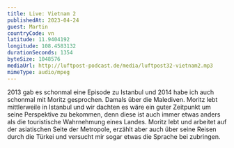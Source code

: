 ```yaml
---
title: Live: Vietnam 2
publishedAt: 2023-04-24
guest: Martin
countryCode: vn
latitude: 11.9404192
longitude: 108.4583132
durationSeconds: 1354
byteSize: 1048576 
mediaUrl: http://luftpost-podcast.de/media/luftpost32-vietnam2.mp3
mimeType: audio/mpeg
---
```


2013 gab es schonmal eine Episode zu Istanbul und 2014 habe ich auch schonmal mit Moritz gesprochen. Damals über die Malediven. Moritz lebt mittlerweile in Istanbul und wir dachten es wäre ein guter Zeitpunkt um seine Perspektive zu bekommen, denn diese ist auch immer etwas anders als die touristische Wahrnehmung eines Landes. Moritz lebt und arbeitet auf der asiatischen Seite der Metropole, erzählt aber auch über seine Reisen durch die Türkei und versucht mir sogar etwas die Sprache bei zubringen.
